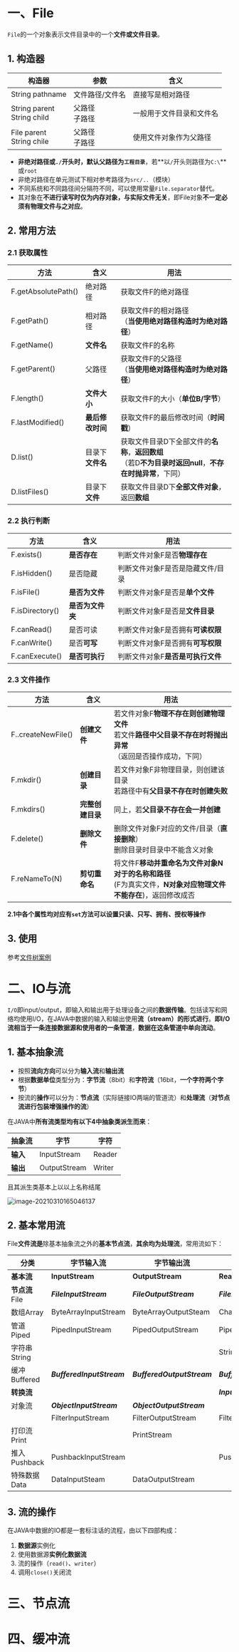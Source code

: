 # 一、File

`File`的一个对象表示文件目录中的一个**文件或文件目录**。

## 1. 构造器

| 构造器                        | 参数             | 含义                     |
| ----------------------------- | ---------------- | ------------------------ |
| String pathname               | 文件路径/文件名  | 直接写是相对路径         |
| String parent<br>String child | 父路径<br>子路径 | 一般用于文件目录和文件名 |
| File parent<br>String chile   | 父路径<br>子路径 | 使用文件对象作为父路径   |

+ **非绝对路径或`./`开头时，默认父路径为`工程目录`**，若**以`/`开头则路径为`C:\`**或`root`
+ 非绝对路径在单元测试下相对参考路径为`src/..`（模块）
+ 不同系统和不同路径间分隔符不同，可以使用常量`File.separator`替代。
+ 其对象在**不进行读写时仅为内存对象，与实际文件无关**，即File对象**不一定必须有物理文件与之对应**。



## 2. 常用方法

### 2.1 获取属性

| 方法                | 含义             | 用法                                                         |
| ------------------- | ---------------- | ------------------------------------------------------------ |
| F.getAbsolutePath() | 绝对路径         | 获取文件F的绝对路径                                          |
| F.getPath()         | 相对路径         | 获取文件F的相对路径<br>（**当使用绝对路径构造时为绝对路径**） |
| F.getName()         | **文件名**       | 获取文件F的名称                                              |
| F.getParent()       | 父路径           | 获取文件F的父路径<br/>（**当使用绝对路径构造时为绝对路径**） |
| F.length()          | **文件大小**     | 获取文件F的大小（**单位B/字节**）                            |
| F.lastModified()    | **最后修改时间** | 获取文件F的最后修改时间（**时间戳**）                        |
| D.list()            | 目录下**文件名** | 获取文件目录D下全部文件的**名称**，**返回数组**<br>（若D**不为目录时返回null**，**不存在时抛异常**，下同） |
| D.listFiles()       | 目录下**文件**   | 获取文件目录D下**全部文件对象**，返回**数组**                |

### 2.2 执行判断

| 方法            | 含义             | 用法                              |
| --------------- | ---------------- | --------------------------------- |
| F.exists()      | **是否存在**     | 判断文件对象F是否**物理存在**     |
| F.isHidden()    | 是否隐藏         | 判断文件对象F是否是隐藏文件/目录  |
| F.isFile()      | **是否为文件**   | 判断文件对象F是否是**单个文件**   |
| F.isDirectory() | **是否为文件夹** | 判断文件对象F是否是**文件目录**   |
| F.canRead()     | 是否可读         | 判断文件对象F是否拥有**可读权限** |
| F.canWrite()    | 是否**可写**     | 判断文件对象F是否拥有**可写权限** |
| F.canExecute()  | **是否可执行**   | 判断文件对象F**是否是可执行文件** |

### 2.3 文件操作

| 方法               | 含义             | 用法                                                         |
| ------------------ | ---------------- | ------------------------------------------------------------ |
| F..createNewFile() | **创建文件**     | 若文件对象F**物理不存在则创建物理文件**<br>若文件**路径中父目录不存在时将抛出异常**<br>（返回是否操作成功，下同） |
| F.mkdir()          | **创建目录**     | 若文件对象F非物理目录，则创建该目录<br>若路径中有**父目录不存在时创建失败** |
| F.mkdirs()         | **完整创建目录** | 同上，若**父目录不存在会一并创建**                           |
| F.delete()         | **删除文件**     | 删除文件对象F对应的文件/目录（**直接删除**）<br>删除目录时目录中不能含义对象 |
| F.reNameTo(N)      | **剪切重命名**   | 将文件F**移动并重命名为文件对象N对于的名称和路径**<br>(F为真实文件，**N对象对应物理文件不能存在**)，返回修改成否 |

**2.1中各个属性均对应有`set`方法可以设置只读、只写、拥有、授权等操作**



## 3. 使用

参考[文件树案例](../src/cn/hll520/java/iosample/FileTree.java)



# 二、IO与流

`I/O`即input/output，即输入和输出用于处理设备之间的**数据传输**。包括读写和网络均使用I/O，在JAVA中数据的输入和输出使用**流（stream）的形式进行**。**即I/O流相当于一条连接数据源和使用者的一条管道**，**数据在这条管道中单向流动**。

## 1. 基本抽象流

+ 按照**流向方向**可以分为**输入流**和**输出流**
+ 根据**数据单位**类型分为：**字节流**（8bit）和**字符流**（16bit，**一个字符两个字节**）
+ 按流的**操作**可以分为：**节点流**（实际链接IO两端的管道流）和**处理流**（**对节点流进行包装增强操作的流**）

在JAVA中**所有流类型均有以下4中抽象类派生而来**：

| 抽象流   | 字节         | 字符   |
| -------- | ------------ | ------ |
| **输入** | InputStream  | Reader |
| **输出** | OutputStream | Writer |

且其派生类基本上以以上名称结尾

![image-20210310165046137](C:\ProjectSpace\从零开始的JAVA学习笔记\JAVA01-进阶\JAVA01-进阶笔记\images\image-20210310165046137.png)



## 2. 基本常用流

File**文件流是**除基本抽象流之外的**基本节点流**，**其余均为处理流**，常用流如下：

| 分类           | 字节输入流                | 字节输出流                 | 字符输入流              | 字符输出流               |
| -------------- | ------------------------- | -------------------------- | ----------------------- | ------------------------ |
| **基本流**     | **InputStream**           | **OutputStream**           | **Reader**              | **Writer**               |
| **节点流**File | ***FileInputStream***     | ***FileOutputStream***     | ***FileReader***        | ***FileWriter***         |
| 数组Array      | ByteArrayInputStream      | ByteArrayOutputSteam       | CharArrayReader         | CharArrayWriter          |
| 管道Piped      | PipedInputStream          | PipedOutputStream          | PipedReader             | PipedWriter              |
| 字符串String   |                           |                            | StringReader            | StringWriter             |
| 缓冲Buffered   | ***BufferedInputStream*** | ***BufferedOutputStream*** | ***BufferedReader***    | ***BufferedWriter***     |
| **转换流**     |                           |                            | ***InputStreamReader*** | ***OutputStreamWriter*** |
| 对象流         | ***ObjectInputStream***   | ***ObjectOutputStream***   |                         |                          |
|                | FilterInputStream         | FilterOutputStream         | FilterReader            | FilterWriter             |
| 打印流Print    |                           | PrintStream                |                         | PrintWriter              |
| 推入Pushback   | PushbackInputStream       |                            | PushbackReader          |                          |
| 特殊数据Data   | DataInputSteam            | DataOutputStream           |                         |                          |



## 3. 流的操作

在JAVA中数据的IO都是一套标注话的流程，由以下四部构成：

1. **数据源**实例化
2. 使用数据源**实例化数据流**
3. 流的操作（`read()`、`writer`）
4. 调用`close()`关闭流



# 三、节点流





# 四、缓冲流